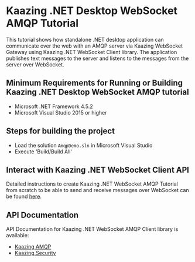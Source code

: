 # Kaazing .NET Desktop WebSocket AMQP Tutorial

This tutorial shows how standalone .NET desktop application can communicate over the web with an AMQP server via Kaazing WebSocket Gateway using Kaazing .NET WebSocket Client library. The application publishes text messages to the server and listens to the messages from the server over WebSocket.

## Minimum Requirements for Running or Building Kaazing .NET Desktop WebSocket AMQP tutorial

* Microsoft .NET Framework 4.5.2
* Microsoft Visual Studio 2015 or higher

## Steps for building the project

* Load the solution `AmqpDemo.sln` in Microsoft Visual Studio
* Execute 'Build/Build All'

## Interact with Kaazing .NET WebSocket Client API

Detailed instructions to create Kaazing .NET WebSocket AMQP Tutorial from scratch to be able to send and receive messages over WebSocket can be found [here](http://kaazing.com/doc/5.0/amqp_client_docs/dev-dotnet/o_dev_dotnet.html).

## API Documentation

API Documentation for Kaazing .NET WebSocket AMQP Client library is available:

* [Kaazing AMQP](https://kaazing.com/doc/amqp/4.0/apidoc/client/dotnet/html/N_Kaazing_AMQP.htm)
* [Kaazing.Security](https://kaazing.com/doc/amqp/4.0/apidoc/client/dotnet/gateway/html/N_Kaazing_Security.htm)
